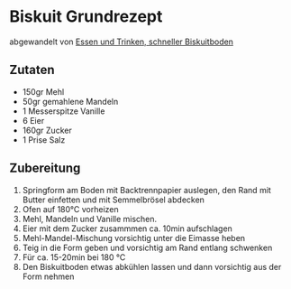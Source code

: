 # Biskuit Grundrezept

abgewandelt von [Essen und Trinken, schneller Biskuitboden](http://www.essen-und-trinken.de/rezepte/83239-rzpt-schneller-biskuit-grundrezept-fuer-obstkuchenboeden)

## Zutaten

- 150gr Mehl
- 50gr gemahlene Mandeln
- 1 Messerspitze Vanille
- 6 Eier
- 160gr Zucker
- 1 Prise Salz

## Zubereitung


1. Springform am Boden mit Backtrennpapier auslegen, den Rand mit Butter einfetten und mit Semmelbrösel abdecken
1. Ofen auf 180°C vorheizen
2. Mehl, Mandeln und Vanille mischen.
1. Eier mit dem Zucker zusammmen ca. 10min aufschlagen
3. Mehl-Mandel-Mischung vorsichtig unter die Eimasse heben
3. Teig in die Form geben und vorsichtig am Rand entlang schwenken
3. Für ca. 15-20min bei 180 °C
3. Den Biskuitboden etwas abkühlen lassen und dann vorsichtig aus der Form nehmen

